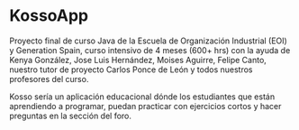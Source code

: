 # KossoApp

Proyecto final de curso Java de la Escuela de Organización Industrial (EOI) y Generation Spain,
curso intensivo de 4 meses (600+ hrs) con la ayuda de Kenya González, Jose Luis Hernández,
Moises Aguirre, Felipe Canto, nuestro tutor de proyecto Carlos Ponce de León y todos nuestros
profesores del curso.

Kosso sería un aplicación educacional dónde los estudiantes que están aprendiendo a programar,
puedan practicar con ejercicios cortos y hacer preguntas en la sección del foro.

